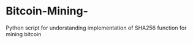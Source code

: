 # Bitcoin-Mining-
Python script for understanding implementation of SHA256 function for mining bitcoin 
